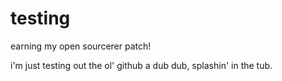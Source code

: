 testing
=======

earning my open sourcerer patch!

i'm just testing out the ol' github a dub dub, splashin' in the tub. 
